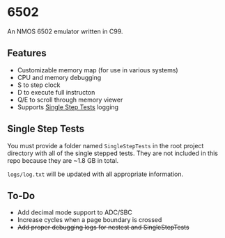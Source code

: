 # 6502
An NMOS 6502 emulator written in C99.

## Features
- Customizable memory map (for use in various systems)
- CPU and memory debugging
- S to step clock
- D to execute full instructon
- Q/E to scroll through memory viewer
- Supports [Single Step Tests](https://github.com/SingleStepTests/65x02/tree/main/6502) logging

## Single Step Tests
You must provide a folder named `SingleStepTests` in the root project directory with all of the single stepped tests. They are not included in this repo because they are ~1.8 GB in total.

`logs/log.txt` will be updated with all appropriate information.

## To-Do
- Add decimal mode support to ADC/SBC
- Increase cycles when a page boundary is crossed
- ~~Add proper debugging logs for nestest and SingleStepTests~~
